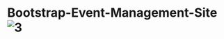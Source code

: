 # Bootstrap-Event-Management-Site![3](https://user-images.githubusercontent.com/95856189/174078525-c1b56a43-96d9-4325-a1b4-af15a010bbcf.jpg)
